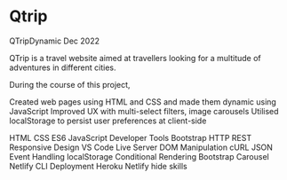 # Qtrip
QTripDynamic
Dec 2022

QTrip is a travel website aimed at travellers looking for a multitude of adventures in different cities. 

During the course of this project,

Created web pages using HTML and CSS and made them dynamic using JavaScript
Improved UX with multi-select filters, image carousels
Utilised localStorage to persist user preferences at client-side

HTML
CSS
ES6
JavaScript
Developer Tools
Bootstrap
HTTP
REST
Responsive Design
VS Code Live Server
DOM Manipulation
cURL
JSON
Event Handling
localStorage
Conditional Rendering
Bootstrap Carousel
Netlify CLI
Deployment
Heroku
Netlify
hide skills
